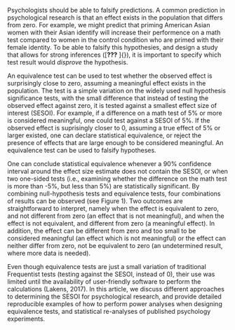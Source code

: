 Psychologists should be able to falsify predictions. A common prediction
in psychological research is that an effect exists in the population
that differs from zero. For example, we might predict that priming
American Asian women with their Asian identify will increase their
performence on a math test compared to women in the control condition
who are primed with their female identity. To be able to falsify this
hypothesies, and design a study that allows for strong inferences
([**???** ]{}), it is important to specify which test result would
*disprove* the hypothesis.

An equivalence test can be used to test whether the observed effect is
surprisingly close to zero, assuming a meaningful effect exists in the
population. The test is a simple variation on the widely used null
hypothesis significance tests, with the small difference that instead of
testing the observed effect against zero, it is tested against a
smallest effect size of interest (SESOI). For example, if a difference
on a math test of 5% or more is considered meaningful, one could test
against a SESOI of 5%. If the observed effect is suprisingly closer to
0, assuming a true effect of 5% or larger existed, one can declare
statistical equivalence, or reject the presence of effects that are
large enough to be considered meaningful. An equivalence test can be
used to falsify hypotheses.

One can conclude statistical equivalence whenever a 90% confidence
interval around the effect size estimate does not contain the SESOI, or
when two one-sided tests (i.e., examining whether the difference on the
math test is more than -5%, but less than 5%) are statistically
significant. By combining null-hypothesis tests and equivalence tests,
four combinations of results can be observed (see Figure 1). Two
outcomes are straightforward to interpret, namely when the effect is
equivalent to zero, and not different from zero (an effect that is not
meaningful), and when the effect is not equivalent, and different from
zero (a meaningful effect). In addition, the effect can be different
from zero and too small to be considered meaningful (an effect which is
not meaningful) or the effect can neither differ from zero, not be
equivalent to zero (an undetermined result, where more data is needed).

Even though equivalence tests are just a small variation of traditional
Frequentist tests (testing against the SESOI, instead of 0), their use
was limited until the availability of user-friendly software to perform
the calculations (Lakens, 2017). In this article, we discuss different
approaches to determining the SESOI for psychological research, and
provide detailed reproducible examples of how to perform power analyses
when designing equivalence tests, and statistical re-analyses of
published psychology experiments.